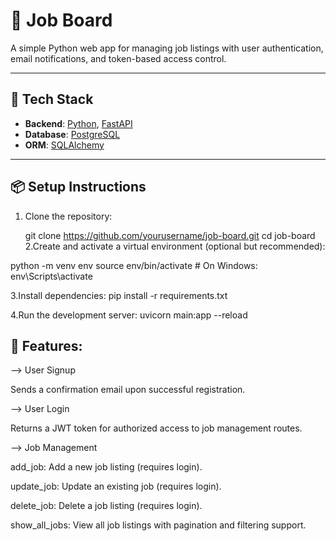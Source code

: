 # 🧰 Job Board

A simple Python web app for managing job listings with user authentication, email notifications, and token-based access control.

---

## 🚀 Tech Stack

- **Backend**: [Python](https://www.python.org/), [FastAPI](https://fastapi.tiangolo.com/)
- **Database**: [PostgreSQL](https://www.postgresql.org/)
- **ORM**: [SQLAlchemy](https://www.sqlalchemy.org/)

---

## 📦 Setup Instructions

1. Clone the repository:
 
   git clone https://github.com/yourusername/job-board.git
   cd job-board
2.Create and activate a virtual environment (optional but recommended):

  python -m venv env
  source env/bin/activate  # On Windows: env\Scripts\activate

3.Install dependencies:
  pip install -r requirements.txt

4.Run the development server:
  uvicorn main:app --reload

## 🔐 Features:

 --> User Signup

Sends a confirmation email upon successful registration.

--> User Login

Returns a JWT token for authorized access to job management routes.

--> Job Management

add_job: Add a new job listing (requires login).

update_job: Update an existing job (requires login).

delete_job: Delete a job listing (requires login).

show_all_jobs: View all job listings with pagination and filtering support.
